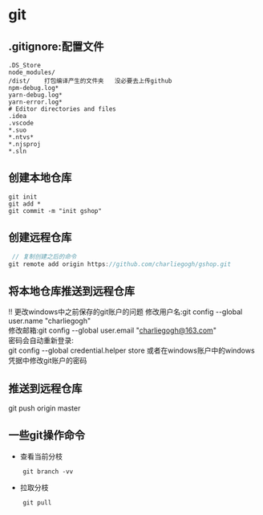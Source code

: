 # git

## .gitignore:配置文件

```
.DS_Store   
node_modules/
/dist/    打包编译产生的文件夹   没必要去上传github
npm-debug.log*
yarn-debug.log*
yarn-error.log*
# Editor directories and files
.idea    
.vscode 
*.suo
*.ntvs*
*.njsproj
*.sln
```

## 创建本地仓库

```
git init
git add *
git commit -m "init gshop"
```

## 创建远程仓库

```javascript
 // 复制创建之后的命令
git remote add origin https://github.com/charliegogh/gshop.git
```

## 将本地仓库推送到远程仓库

!! 更改windows中之前保存的git账户的问题
修改用户名:git config --global user.name "charliegogh"   
修改邮箱:git config --global user.email "charliegogh@163.com"   
密码会自动重新登录:  
git config --global credential.helper store 
或者在windows账户中的windows凭据中修改git账户的密码  

## 推送到远程仓库

 git push origin master



## 一些git操作命令
- 查看当前分枝
```
    git branch -vv
```
- 拉取分枝
```
    git pull    
```




